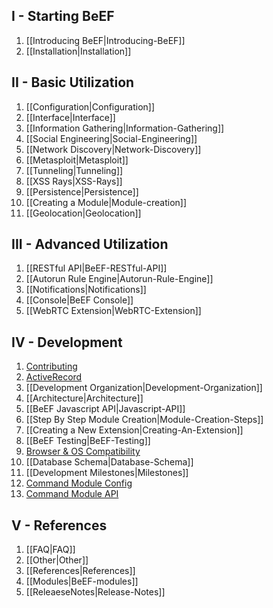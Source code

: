 ## I - Starting BeEF

1. [[Introducing BeEF|Introducing-BeEF]]
1. [[Installation|Installation]]

## II - Basic Utilization

1. [[Configuration|Configuration]]
1. [[Interface|Interface]]
1. [[Information Gathering|Information-Gathering]]
1. [[Social Engineering|Social-Engineering]]
1. [[Network Discovery|Network-Discovery]]
1. [[Metasploit|Metasploit]]
1. [[Tunneling|Tunneling]]
1. [[XSS Rays|XSS-Rays]]
1. [[Persistence|Persistence]]
1. [[Creating a Module|Module-creation]]
1. [[Geolocation|Geolocation]]

## III - Advanced Utilization

1. [[RESTful API|BeEF-RESTful-API]]
1. [[Autorun Rule Engine|Autorun-Rule-Engine]]
1. [[Notifications|Notifications]]
1. [[Console|BeEF Console]]
1. [[WebRTC Extension|WebRTC-Extension]]

## IV - Development
1. [Contributing](https://github.com/beefproject/beef/blob/master/.github/CONTRIBUTING.md)
1. [ActiveRecord](https://github.com/beefproject/beef/wiki/ActiveRecord)
1. [[Development Organization|Development-Organization]]
1. [[Architecture|Architecture]]
1. [[BeEF Javascript API|Javascript-API]]
1. [[Step By Step Module Creation|Module-Creation-Steps]]
1. [[Creating a New Extension|Creating-An-Extension]]
1. [[BeEF Testing|BeEF-Testing]]
1. [Browser & OS Compatibility](https://github.com/beefproject/beef/wiki/Browser-&-OS-Compatibility)
1. [[Database Schema|Database-Schema]]
1. [[Development Milestones|Milestones]]
1. [Command Module Config](https://github.com/beefproject/beef/wiki/Command-Module-Config)
1. [Command Module API](https://github.com/beefproject/beef/wiki/Command-Module-API)

## V - References

1. [[FAQ|FAQ]]
1. [[Other|Other]]
1. [[References|References]]
1. [[Modules|BeEF-modules]]
1. [[ReleaeseNotes|Release-Notes]]
